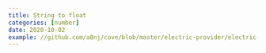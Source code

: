```yaml
---
title: String to float
categories: [number]
date: 2020-10-02
example: //github.com/a8nj/cove/blob/master/electric-provider/electric-provider.php
---
```

